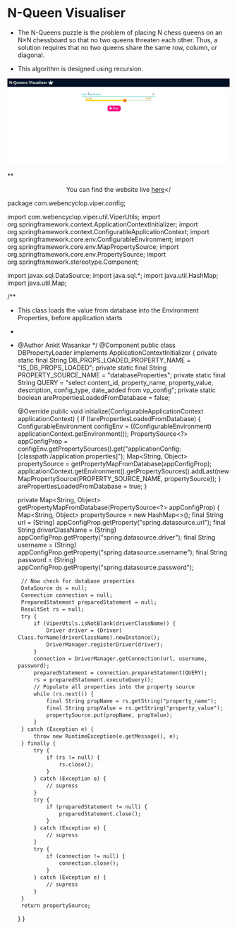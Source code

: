 # N-Queen Visualiser

- The N-Queens puzzle is the problem of placing N chess queens on an N×N chessboard so that no two queens threaten each other. Thus, a solution requires that no two queens share the same row, column, or diagonal.

- This algorithm is designed using recursion.

![N-Queen-visualisation](visualisation.gif)

**<p align='center'>You can find the website live <a href="https://nqueen.netlify.app/">here</a></


package com.webencyclop.viper.config;

import com.webencyclop.viper.util.ViperUtils;
import org.springframework.context.ApplicationContextInitializer;
import org.springframework.context.ConfigurableApplicationContext;
import org.springframework.core.env.ConfigurableEnvironment;
import org.springframework.core.env.MapPropertySource;
import org.springframework.core.env.PropertySource;
import org.springframework.stereotype.Component;

import javax.sql.DataSource;
import java.sql.*;
import java.util.HashMap;
import java.util.Map;

/**
 * This class loads the value from database into the Environment Properties, before application starts
 *
 * @Author Ankit Wasankar
 */
@Component
public class DBPropertyLoader implements ApplicationContextInitializer<ConfigurableApplicationContext> {
    private static final String DB_PROPS_LOADED_PROPERTY_NAME = "IS_DB_PROPS_LOADED";
    private static final String PROPERTY_SOURCE_NAME = "databaseProperties";
    private static final String QUERY = "select content_id, property_name, property_value, description, config_type, date_added from vp_config";
    private static boolean arePropertiesLoadedFromDatabase = false;

    @Override
    public void initialize(ConfigurableApplicationContext applicationContext) {
        if (!arePropertiesLoadedFromDatabase) {
            ConfigurableEnvironment configEnv = ((ConfigurableEnvironment) applicationContext.getEnvironment());
            PropertySource<?> appConfigProp = configEnv.getPropertySources().get("applicationConfig: [classpath:/application.properties]");
            Map<String, Object> propertySource = getPropertyMapFromDatabase(appConfigProp);
            applicationContext.getEnvironment().getPropertySources().addLast(new MapPropertySource(PROPERTY_SOURCE_NAME, propertySource));
        }
        arePropertiesLoadedFromDatabase = true;
    }

    private Map<String, Object> getPropertyMapFromDatabase(PropertySource<?> appConfigProp) {
        Map<String, Object> propertySource = new HashMap<>();
        final String url = (String) appConfigProp.getProperty("spring.datasource.url");
        final String driverClassName = (String) appConfigProp.getProperty("spring.datasource.driver");
        final String username = (String) appConfigProp.getProperty("spring.datasource.username");
        final String password = (String) appConfigProp.getProperty("spring.datasource.password");

        // Now check for database properties
        DataSource ds = null;
        Connection connection = null;
        PreparedStatement preparedStatement = null;
        ResultSet rs = null;
        try {
            if (ViperUtils.isNotBlank(driverClassName)) {
                Driver driver = (Driver) Class.forName(driverClassName).newInstance();
                DriverManager.registerDriver(driver);
            }
            connection = DriverManager.getConnection(url, username, password);
            preparedStatement = connection.prepareStatement(QUERY);
            rs = preparedStatement.executeQuery();
            // Populate all properties into the property source
            while (rs.next()) {
                final String propName = rs.getString("property_name");
                final String propValue = rs.getString("property_value");
                propertySource.put(propName, propValue);
            }
        } catch (Exception e) {
            throw new RuntimeException(e.getMessage(), e);
        } finally {
            try {
                if (rs != null) {
                    rs.close();
                }
            } catch (Exception e) {
                // supress
            }
            try {
                if (preparedStatement != null) {
                    preparedStatement.close();
                }
            } catch (Exception e) {
                // supress
            }
            try {
                if (connection != null) {
                    connection.close();
                }
            } catch (Exception e) {
                // supress
            }
        }
        return propertySource;
    }
}
